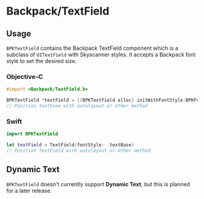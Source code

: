 # Backpack/TextField

## Usage

`BPKTextField` contains the Backpack TextField component which is a subclass of `UITextField` with Skyscanner styles. It accepts a Backpack font style to set the desired size.

### Objective-C

```objective-c
#import <Backpack/TextField.h>

BPKTextField *textField = [[BPKTextField alloc] initWithFontStyle:BPKFontStyleTextBase];
// Position textView with autolayout or other method
```

### Swift

```swift
import BPKTextField

let textField = TextField(fontStyle: .textBase)
// Position TextField with autolayout or other method
```

## Dynamic Text

`BPKTextField` doesn't currently support **Dynamic Text**, but this is planned for a later release.
